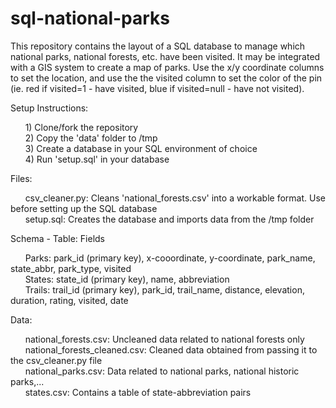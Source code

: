 # sql-national-parks

This repository contains the layout of a SQL database to manage which national parks, national forests, etc. have been visited. It may be integrated with a GIS system to create a map of parks. Use the x/y coordinate columns to set the location, and use the the visited column to set the color of the pin (ie. red if visited=1 - have visited, blue if visited=null - have not visited).

Setup Instructions:

&nbsp;&nbsp;&nbsp;&nbsp;&nbsp;&nbsp;1) Clone/fork the repository  
&nbsp;&nbsp;&nbsp;&nbsp;&nbsp;&nbsp;2) Copy the 'data' folder to /tmp  
&nbsp;&nbsp;&nbsp;&nbsp;&nbsp;&nbsp;3) Create a database in your SQL environment of choice  
&nbsp;&nbsp;&nbsp;&nbsp;&nbsp;&nbsp;4) Run 'setup.sql' in your database  

Files:

&nbsp;&nbsp;&nbsp;&nbsp;&nbsp;&nbsp;csv_cleaner.py: Cleans 'national_forests.csv' into a workable format. Use before setting up the SQL database  
&nbsp;&nbsp;&nbsp;&nbsp;&nbsp;&nbsp;setup.sql: Creates the database and imports data from the /tmp folder  

Schema - Table: Fields

&nbsp;&nbsp;&nbsp;&nbsp;&nbsp;&nbsp;Parks: park_id (primary key), x-cooordinate, y-coordinate, park_name, state_abbr, park_type, visited  
&nbsp;&nbsp;&nbsp;&nbsp;&nbsp;&nbsp;States: state_id (primary key), name, abbreviation  
&nbsp;&nbsp;&nbsp;&nbsp;&nbsp;&nbsp;Trails: trail_id (primary key), park_id, trail_name, distance, elevation, duration, rating, visited, date  

Data:

&nbsp;&nbsp;&nbsp;&nbsp;&nbsp;&nbsp;national_forests.csv: Uncleaned data related to national forests only  
&nbsp;&nbsp;&nbsp;&nbsp;&nbsp;&nbsp;national_forests_cleaned.csv: Cleaned data obtained from passing it to the csv_cleaner.py file  
&nbsp;&nbsp;&nbsp;&nbsp;&nbsp;&nbsp;national_parks.csv: Data related to national parks, national historic parks,...  
&nbsp;&nbsp;&nbsp;&nbsp;&nbsp;&nbsp;states.csv: Contains a table of state-abbreviation pairs  
